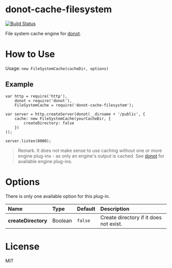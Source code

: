 donot-cache-filesystem
======================

[![Build Status](https://travis-ci.org/donotjs/donot-cache-filesystem.svg?branch=master)](https://travis-ci.org/donotjs/donot-cache-filesystem)

File system cache engine for [donot](https://github.com/donotjs/donot).

# How to Use

Usage: `new FileSystemCache(cacheDir, options)`

## Example

	var http = require('http'),
	    donot = require('donot'),
	    FileSystemCache = require('donot-cache-filesystem');

	var server = http.createServer(donot(__dirname + '/public', {
		cache: new FileSystemCache(yourCacheDir, {
			createDirectory: false
		})
	));

	server.listen(8000);

> Remark. It does not make sense to use caching without one or more engine plug-ins - as only an engine's output is cached. See [donot](https://github.com/donotjs/donot) for available engine plug-ins.

# Options

There is only one available option for this plug-in.

| Name                | Type    | Default | Description |
|:--------------------|:--------|:--------|:------------|
| **createDirectory** | Boolean | `false` | Create directory if it does not exist. |

# License

MIT
